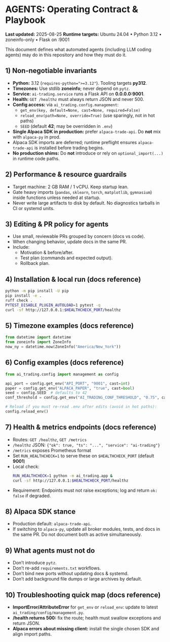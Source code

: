 # AGENTS: Operating Contract & Playbook

**Last updated:** 2025-08-25
**Runtime targets:** Ubuntu 24.04 • Python 3.12 • zoneinfo-only • Flask on :9001

This document defines what automated agents (including LLM coding agents) may do in this repository and how they must do it.

## 1) Non-negotiable invariants
- **Python:** 3.12 (`requires-python=">=3.12"`). Tooling targets **py312**.
- **Timezones:** Use stdlib **zoneinfo**; never depend on `pytz`.
- **Service:** `ai-trading.service` runs a Flask API on **0.0.0.0:9001**.
- **Health:** `GET /healthz` must always return JSON and never 500.
- **Config access:** via `ai_trading.config.management`:
  - `get_env(key, default=None, cast=None, required=False)`
  - `reload_env(path=None, override=True)` (use sparingly, not in hot paths)
  - `SEED` (default **42**; may be overridden in `.env`)
- **Single Alpaca SDK in production:** prefer `alpaca-trade-api`. Do **not** mix with `alpaca-py` in prod.
- Alpaca SDK imports are deferred; runtime preflight ensures `alpaca-trade-api` is installed before trading begins.
- **No production shims:** Do **not** introduce or rely on `optional_import(...)` in runtime code paths.

## 2) Performance & resource guardrails
- Target machine: 2 GB RAM / 1 vCPU. Keep startup lean.
- Gate heavy imports (`pandas`, `sklearn`, `torch`, `matplotlib`, `gymnasium`) inside functions unless needed at startup.
- Never write large artifacts to disk by default. No diagnostics tarballs in CI or systemd units.

## 3) Editing & PR policy for agents
- Use small, reviewable PRs grouped by concern (docs vs code).
- When changing behavior, update docs in the same PR.
- Include:
  - Motivation & before/after.
  - Test plan (commands and expected output).
  - Rollback plan.

## 4) Installation & local run (docs reference)
```bash
python -m pip install -U pip
pip install -e .
ruff check .
PYTEST_DISABLE_PLUGIN_AUTOLOAD=1 pytest -q
curl -sf http://127.0.0.1:$HEALTHCHECK_PORT/healthz
```

## 5) Timezone examples (docs reference)

```py
from datetime import datetime
from zoneinfo import ZoneInfo
now_ny = datetime.now(ZoneInfo("America/New_York"))
```

## 6) Config examples (docs reference)

```py
from ai_trading.config import management as config

api_port = config.get_env("API_PORT", "9001", cast=int)
paper = config.get_env("ALPACA_PAPER", "true", cast=bool)
seed = config.SEED  # defaults to 42
conf_threshold = config.get_env("AI_TRADING_CONF_THRESHOLD", "0.75", cast=float)

# Reload if you must re-read .env after edits (avoid in hot paths):
config.reload_env()
```

## 7) Health & metrics endpoints (docs reference)

* Routes: `GET /healthz`, `GET /metrics`
* `/healthz` JSON: `{"ok": true, "ts": "...", "service": "ai-trading"}`
* `/metrics` exposes Prometheus format
* Set `RUN_HEALTHCHECK=1` to serve these on `$HEALTHCHECK_PORT` (default **9001**)
* Local check:
  ```bash
  RUN_HEALTHCHECK=1 python -m ai_trading.app &
  curl -sf http://127.0.0.1:$HEALTHCHECK_PORT/healthz
  ```
* Requirement: Endpoints must not raise exceptions; log and return `ok: false` if degraded.

## 8) Alpaca SDK stance

* Production default: `alpaca-trade-api`.
* If switching to `alpaca-py`, update all broker modules, tests, and docs in the same PR. Do not document both as active simultaneously.

## 9) What agents must not do

* Don’t introduce `pytz`.
* Don’t re-add `requirements.txt` workflows.
* Don’t bind new ports without updating docs & systemd.
* Don’t add background file dumps or large archives by default.

## 10) Troubleshooting quick map (docs reference)

* **ImportError/AttributeError** for `get_env` or `reload_env`: update to latest `ai_trading/config/management.py`.
* **/health returns 500:** fix the route; health must swallow exceptions and return JSON.
* **Alpaca errors about missing client:** install the single chosen SDK and align import paths.
